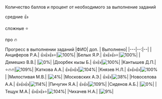 Количество баллов и процент от необходимого за выполнение заданий

средние :+1:

сложные :star:

про :fire: 

Прогресс в выполнении заданий 
|ФИО| доп. | Выполнено|
|---|--:|--|
|Анциферов Р.А.|  :+1::+1::+1::star:|![100%](https://progress-bar.xyz/100/?title=зчт)|
|Белых Я.Р.|  :+1::+1::+1::star:|![100%](https://progress-bar.xyz/100/?title=зчт)|
|Демешко В.В.|  |![0%](https://progress-bar.xyz/0/?title=-8&color=ff0000)|
|Доорбек кызы Б.|  :+1::+1:|![100%](https://progress-bar.xyz/100/?title=зчт)|
|Кантышев Д.П.|  :star::fire::fire:|![109%](https://progress-bar.xyz/109/?title=зчт)|
|Каткова А.А.|  :+1::+1::+1:|![104%](https://progress-bar.xyz/104/?title=зчт)|
|Князев Н.Л.|  :+1::+1::+1:|![100%](https://progress-bar.xyz/100/?title=зчт)|
|Милостивая М.В.|  |![4%](https://progress-bar.xyz/4/?title=1)|
|Московских А.Э.|  :+1::+1:|![38%](https://progress-bar.xyz/38/?title=8)|
|Новоселова А.А.|  :+1::+1::+1:|![114%](https://progress-bar.xyz/114/?title=зчт)|
|Пичугин Я.А.|  :+1::+1:|![109%](https://progress-bar.xyz/109/?title=зчт)|
|Сиденов А.Б.|  |![0%](https://progress-bar.xyz/0/?title=-9&color=ff0000)|
|Тещук М.А.|  :+1::+1::+1::star:|![104%](https://progress-bar.xyz/104/?title=зчт)|
|Чихачев Н.А.|  |![9%](https://progress-bar.xyz/9/?title=2)|
